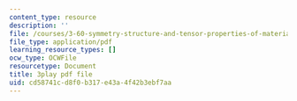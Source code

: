 ```yaml
---
content_type: resource
description: ''
file: /courses/3-60-symmetry-structure-and-tensor-properties-of-materials-fall-2005/cd58741cd8f0b317e43a4f42b3ebf7aa_e-DMqNXtT9Q.pdf
file_type: application/pdf
learning_resource_types: []
ocw_type: OCWFile
resourcetype: Document
title: 3play pdf file
uid: cd58741c-d8f0-b317-e43a-4f42b3ebf7aa
---
```

